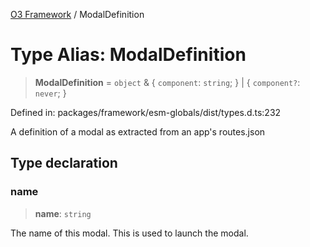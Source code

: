[O3 Framework](../API.md) / ModalDefinition

# Type Alias: ModalDefinition

> **ModalDefinition** = `object` & \{ `component`: `string`; \} \| \{ `component?`: `never`; \}

Defined in: packages/framework/esm-globals/dist/types.d.ts:232

A definition of a modal as extracted from an app's routes.json

## Type declaration

### name

> **name**: `string`

The name of this modal. This is used to launch the modal.
